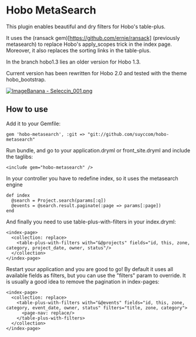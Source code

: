 Hobo MetaSearch
===============

This plugin enables beautiful and dry filters for Hobo's table-plus. 

It uses the (ransack gem)[https://github.com/ernie/ransack] (previously metasearch) to replace Hobo's apply_scopes trick in the index page. Moreover, it also replaces the sorting links in the table-plus.

In the branch hobo1.3 lies an older version for Hobo 1.3.

Current version has been rewritten for Hobo 2.0 and tested with the theme hobo_bootstrap.

<a href="http://www.imagebanana.com/"><img style="border:0px;" alt="ImageBanana - Seleccin_001.png" src="http://i.imagebanana.com/img/ckfeziqk/Seleccin_001.png" /></a>



How to use
----------

Add it to your Gemfile:

    gem 'hobo-metasearch', :git => "git://github.com/suyccom/hobo-metasearch"


Run bundle, and go to your application.dryml or front_site.dryml and include the taglibs:

    <include gem="hobo-metasearch" />

In your controller you have to redefine index, so it uses the metasearch engine

    def index
      @search = Project.search(params[:q])
      @events = @search.result.paginate(:page => params[:page])
    end
  
And finally you need to use table-plus-with-filters in your index.dryml:

    <index-page>
      <collection: replace>
        <table-plus-with-filters with="&@projects" fields="id, this, zone, category, project_date, owner, status"/>
      </collection>
    </index-page>


Restart your application and you are good to go! By default it uses all available fields as filters, but you can use the "filters" param to override. It is usually a good idea to remove the pagination in index-pages:

    <index-page>
      <collection: replace>
        <table-plus-with-filters with="&@events" fields="id, this, zone, category, event_date, owner, status" filters="title, zone, category">
          <page-nav: replace/>
        </table-plus-with-filters>
      </collection>
    </index-page>

